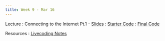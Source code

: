 ```yaml
---
title: Week 9 - Mar 16
---
```


Lecture
: Connecting to the Internet Pt.1 - [Slides](https://drive.google.com/file/d/1zkuCz7b7aVopK_Z63Hxj5qqHH2H8Fwdp/view?usp=drive_link)
  : [Starter Code](https://drive.google.com/file/d/1PeOv0jrxU-xrzkkAW6JG6EMgR69W2nCI/view?usp=drive_link)
  : [Final Code](https://drive.google.com/file/d/1jXGtx3hFFLSmMAePcWWEEKQ5e_T-TiNU/view?usp=drive_link)

Resources
: [Livecoding Notes](https://github.com/cis1950android/livecoding-notes/blob/main/README.md)

